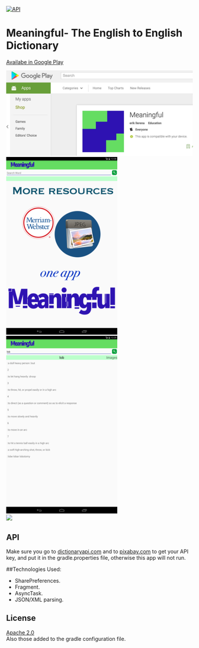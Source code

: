 [![API](https://img.shields.io/badge/API-13%2B-green.svg?style=flat)](https://android-arsenal.com/api?level=13)
# Meaningful- The English to English Dictionary

[Availabe in Google Play](https://play.google.com/store/apps/details?id=mem.edu.meaningful)

<img src="https://github.com/eriktx11/Meaningful-Dictionary/blob/master/ss4.jpg" width="600"><br>
<img src="https://github.com/eriktx11/Meaningful-Dictionary/blob/master/ss1.png" width="300">
<img src="https://github.com/eriktx11/Meaningful-Dictionary/blob/master/ss2.png" width="300"><br>
<img src="https://github.com/eriktx11/Meaningful-Dictionary/blob/master/ss3.png" width="300">

## API
Make sure you go to [dictionaryapi.com](https://www.dictionaryapi.com) and to [pixabay.com](https://www.pixabay.com) to get your API key, and put it in the gradle.properties file, otherwise this app will not run.

##Technologies Used: 
- SharePreferences. 
- Fragment.
- AsyncTask. 
- JSON/XML parsing.


## License

[Apache 2.0](https://svn.apache.org/viewvc/httpd/httpd/trunk/LICENSE?view=markup)  
Also those added to the gradle configuration file.

